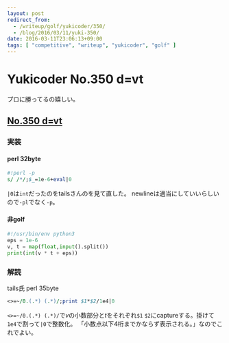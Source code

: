 ```yaml
---
layout: post
redirect_from:
  - /writeup/golf/yukicoder/350/
  - /blog/2016/03/11/yuki-350/
date: 2016-03-11T23:06:13+09:00
tags: [ "competitive", "writeup", "yukicoder", "golf" ]
---
```


# Yukicoder No.350 d=vt

プロに勝ってるの嬉しい。

## [No.350 d=vt](http://yukicoder.me/problems/737)

### 実装

#### perl 32byte

``` perl
#!perl -p
s/ /*/;$_=1e-6+eval|0
```

`|0`は`int`だったのをtailsさんのを見て直した。
newlineは適当にしていいらしいので`-pl`でなく`-p`。

#### 非golf

``` python
#!/usr/bin/env python3
eps = 1e-6
v, t = map(float,input().split())
print(int(v * t + eps))
```

### 解読

tails氏 perl 35byte

``` perl
<>=~/0.(.*) (.*)/;print $1*$2/1e4|0
```

`<>=~/0.(.*) (.*)/`で$v$の小数部分と$t$をそれぞれ`$1` `$2`にcaptureする。掛けて`1e4`で割って`|0`で整数化。
「小数点以下4桁までかならず表示される。」なのでこれでよい。
